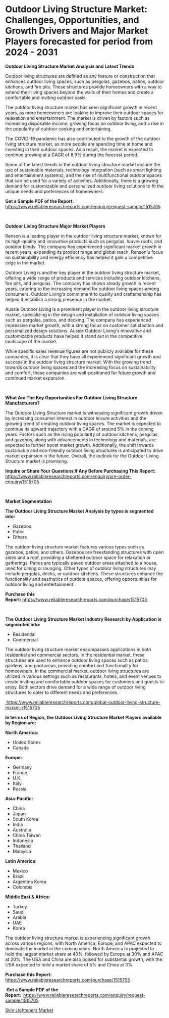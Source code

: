 <p><h1>Outdoor Living Structure Market: Challenges, Opportunities, and Growth Drivers and Major Market Players forecasted for period from 2024 - 2031</h1></p><p><strong>Outdoor Living Structure Market Analysis and Latest Trends</strong></p>
<p><p>Outdoor living structures are defined as any feature or construction that enhances outdoor living spaces, such as pergolas, gazebos, patios, outdoor kitchens, and fire pits. These structures provide homeowners with a way to extend their living spaces beyond the walls of their homes and create a comfortable and inviting outdoor oasis.</p><p>The outdoor living structure market has seen significant growth in recent years, as more homeowners are looking to improve their outdoor spaces for relaxation and entertainment. The market is driven by factors such as increasing disposable income, growing focus on outdoor living, and a rise in the popularity of outdoor cooking and entertaining.</p><p>The COVID-19 pandemic has also contributed to the growth of the outdoor living structure market, as more people are spending time at home and investing in their outdoor spaces. As a result, the market is expected to continue growing at a CAGR of 8.9% during the forecast period.</p><p>Some of the latest trends in the outdoor living structure market include the use of sustainable materials, technology integration (such as smart lighting and entertainment systems), and the rise of multifunctional outdoor spaces that can be used for a variety of activities. Additionally, there is a growing demand for customizable and personalized outdoor living solutions to fit the unique needs and preferences of homeowners.</p></p>
<p><strong>Get a Sample PDF of the Report:&nbsp;</strong> <a href="https://www.reliableresearchreports.com/enquiry/request-sample/1515705">https://www.reliableresearchreports.com/enquiry/request-sample/1515705</a></p>
<p>&nbsp;</p>
<p><strong>Outdoor Living Structure Major Market Players</strong></p>
<p><p>Renson is a leading player in the outdoor living structure market, known for its high-quality and innovative products such as pergolas, louvre roofs, and outdoor blinds. The company has experienced significant market growth in recent years, expanding its product range and global reach. Renson's focus on sustainability and energy efficiency has helped it gain a competitive edge in the market.</p><p>Outdoor Living is another key player in the outdoor living structure market, offering a wide range of products and services including outdoor kitchens, fire pits, and pergolas. The company has shown steady growth in recent years, catering to the increasing demand for outdoor living spaces among consumers. Outdoor Living's commitment to quality and craftsmanship has helped it establish a strong presence in the market.</p><p>Aussie Outdoor Living is a prominent player in the outdoor living structure market, specializing in the design and installation of outdoor living spaces such as pergolas, patios, and decking. The company has experienced impressive market growth, with a strong focus on customer satisfaction and personalized design solutions. Aussie Outdoor Living's innovative and customizable products have helped it stand out in the competitive landscape of the market.</p><p>While specific sales revenue figures are not publicly available for these companies, it is clear that they have all experienced significant growth and success in the outdoor living structure market. With the growing trend towards outdoor living spaces and the increasing focus on sustainability and comfort, these companies are well-positioned for future growth and continued market expansion.</p></p>
<p>&nbsp;</p>
<p><strong>What Are The Key Opportunities For Outdoor Living Structure Manufacturers?</strong></p>
<p><p>The Outdoor Living Structure market is witnessing significant growth driven by increasing consumer interest in outdoor leisure activities and the growing trend of creating outdoor living spaces. The market is expected to continue its upward trajectory with a CAGR of around 5% in the coming years. Factors such as the rising popularity of outdoor kitchens, pergolas, and gazebos, along with advancements in technology and materials, are expected to further boost market growth. Additionally, the shift towards sustainable and eco-friendly outdoor living structures is anticipated to drive market expansion in the future. Overall, the outlook for the Outdoor Living Structure market is promising.</p></p>
<p><strong>Inquire or Share Your Questions If Any Before Purchasing This Report:</strong> <a href="https://www.reliableresearchreports.com/enquiry/pre-order-enquiry/1515705">https://www.reliableresearchreports.com/enquiry/pre-order-enquiry/1515705</a></p>
<p>&nbsp;</p>
<p><strong>Market Segmentation</strong></p>
<p><strong>The Outdoor Living Structure Market Analysis by types is segmented into:</strong></p>
<p><ul><li>Gazebos</li><li>Patio</li><li>Others</li></ul></p>
<p><p>The outdoor living structure market features various types such as gazebos, patios, and others. Gazebos are freestanding structures with open sides and a roof, providing a sheltered outdoor space for relaxation or gatherings. Patios are typically paved outdoor areas attached to a house, used for dining or lounging. Other types of outdoor living structures may include pergolas, decks, or outdoor kitchens. These structures enhance the functionality and aesthetics of outdoor spaces, offering opportunities for outdoor living and entertainment.</p></p>
<p><strong>Purchase this Report:&nbsp;</strong><a href="https://www.reliableresearchreports.com/purchase/1515705">https://www.reliableresearchreports.com/purchase/1515705</a></p>
<p>&nbsp;</p>
<p><strong>The Outdoor Living Structure Market Industry Research by Application is segmented into:</strong></p>
<p><ul><li>Residential</li><li>Commercial</li></ul></p>
<p><p>The outdoor living structure market encompasses applications in both residential and commercial sectors. In the residential market, these structures are used to enhance outdoor living spaces such as patios, gardens, and pool areas, providing comfort and functionality for homeowners. In the commercial market, outdoor living structures are utilized in various settings such as restaurants, hotels, and event venues to create inviting and comfortable outdoor spaces for customers and guests to enjoy. Both sectors drive demand for a wide range of outdoor living structures to cater to different needs and preferences.</p></p>
<p><a href="https://www.reliableresearchreports.com/global-outdoor-living-structure-market-r1515705">&nbsp;https://www.reliableresearchreports.com/global-outdoor-living-structure-market-r1515705</a></p>
<p><strong>In terms of Region, the Outdoor Living Structure Market Players available by Region are:</strong></p>
<p>
    <p> <strong> North America: </strong>
        <ul>
            <li>United States</li>
            <li>Canada</li>
        </ul>
        </p> 
    <p> <strong> Europe: </strong>
        <ul>
            <li>Germany</li>
            <li>France</li>
            <li>U.K.</li>
            <li>Italy</li>
            <li>Russia</li>
        </ul>
        </p> 
    <p> <strong> Asia-Pacific: </strong>
        <ul>
            <li>China</li>
            <li>Japan</li>
            <li>South Korea</li>
            <li>India</li>
            <li>Australia</li>
            <li>China Taiwan</li>
            <li>Indonesia</li>
            <li>Thailand</li>
            <li>Malaysia</li>
        </ul>
        </p> 
    <p> <strong> Latin America: </strong>
        <ul>
            <li>Mexico</li>
            <li>Brazil</li>
            <li>Argentina Korea</li>
            <li>Colombia</li>
        </ul>
        </p> 
    <p> <strong> Middle East & Africa: </strong>
        <ul>
            <li>Turkey</li>
            <li>Saudi</li>
            <li>Arabia</li>
            <li>UAE</li>
            <li>Korea</li>
        </ul>
    </p>
    </p>
<p><p>The outdoor living structure market is experiencing significant growth across various regions, with North America, Europe, and APAC expected to dominate the market in the coming years. North America is projected to hold the largest market share at 40%, followed by Europe at 30% and APAC at 20%. The USA and China are also poised for substantial growth, with the USA expected to hold a market share of 5% and China at 3%.</p></p>
<p><strong>Purchase this Report: </strong><a href="https://www.reliableresearchreports.com/purchase/1515705">https://www.reliableresearchreports.com/purchase/1515705</a></p>
<p>&nbsp;<strong>Get a Sample PDF of the Report:&nbsp;&nbsp;</strong><a href="https://www.reliableresearchreports.com/enquiry/request-sample/1515705">https://www.reliableresearchreports.com/enquiry/request-sample/1515705</a></p>
<p><strong></strong></p>
<p><p><a href="https://issuu.com/reportprime-2/docs/skin-lighteners-market-size-2030.pptx">Skin Lighteners Market</a></p></p>